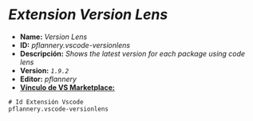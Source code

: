 <!-- Autor: Daniel Benjamin Perez Morales -->
<!-- GitHub: https://github.com/DanielPerezMoralesDev13 -->
<!-- Correo electrónico: danielperezdev@proton.me -->

# ***Extension Version Lens***

- **Name:** *Version Lens*
- **ID:** *pflannery.vscode-versionlens*
- **Descripción:** *Shows the latest version for each package using code lens*
- **Version:** *`1.9.2`*
- **Editor:** *pflannery*
- **[Vínculo de VS Marketplace:](https://marketplace.visualstudio.com/items?itemName=pflannery.vscode-versionlens "https://marketplace.visualstudio.com/items?itemName=pflannery.vscode-versionlens")**

```plaintext
# Id Extensión Vscode
pflannery.vscode-versionlens
```
